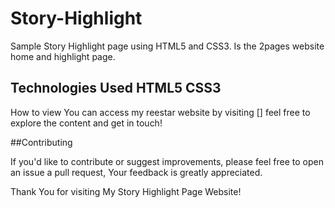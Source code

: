 # Story-Highlight
Sample Story Highlight page using HTML5 and CSS3. Is the 2pages website home and highlight page.

## Technologies Used HTML5 CSS3

How to view You can access my reestar website by visiting [] feel free to explore the content and get in touch!

##Contributing

If you'd like to contribute or suggest improvements, please feel free to open an issue a pull request, Your feedback is greatly appreciated.

Thank You for visiting My Story Highlight Page Website!
